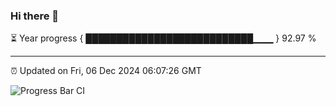 ### Hi there 👋

⏳ Year progress { ███████████████████████████▁▁▁ } 92.97 %

---

⏰ Updated on Fri, 06 Dec 2024 06:07:26 GMT

![Progress Bar CI](https://github.com/liununu/liununu/workflows/Progress%20Bar%20CI/badge.svg)
